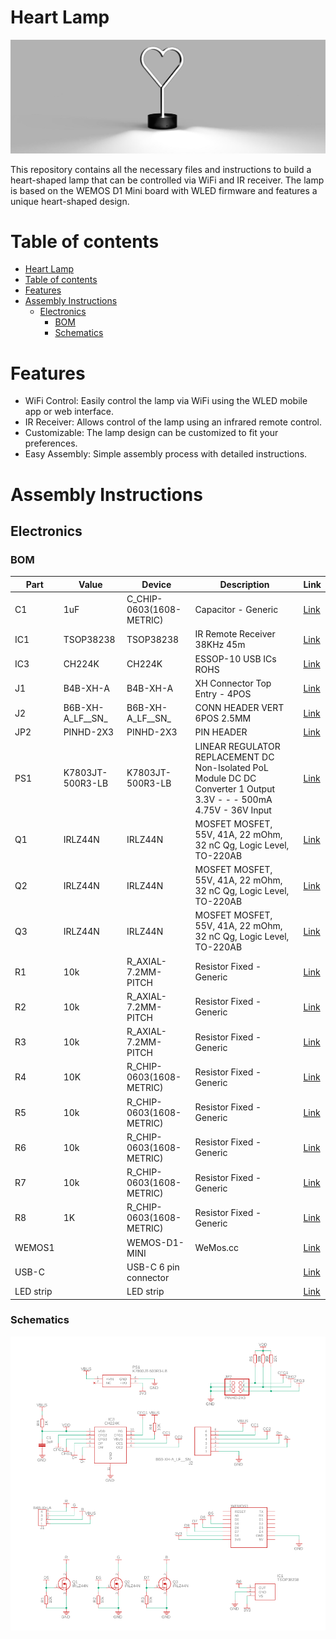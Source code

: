 # Heart Lamp
![](./imgs/render.jpg)

This repository contains all the necessary files and instructions to build a heart-shaped lamp that can be controlled via WiFi and IR receiver. The lamp is based on the WEMOS D1 Mini board with WLED firmware and features a unique heart-shaped design.

# Table of contents
- [Heart Lamp](#heart-lamp)
- [Table of contents](#table-of-contents)
- [Features](#features)
- [Assembly Instructions](#assembly-instructions)
  - [Electronics](#electronics)
    - [BOM](#bom)
    - [Schematics](#schematics)

# Features
- WiFi Control: Easily control the lamp via WiFi using the WLED mobile app or web interface.
- IR Receiver: Allows control of the lamp using an infrared remote control.
- Customizable: The lamp design can be customized to fit your preferences.
- Easy Assembly: Simple assembly process with detailed instructions.


# Assembly Instructions

## Electronics

### BOM
| Part | Value | Device | Description | Link |
|---|---|---|---|---|
| C1 | 1uF | C_CHIP-0603(1608-METRIC) | Capacitor - Generic | [Link](https://it.aliexpress.com/item/1005006157020955.html?spm=a2g0o.order_list.order_list_main.58.29ec3696co5eem&gatewayAdapt=glo2ita) |
| IC1 | TSOP38238 | TSOP38238 | IR Remote Receiver 38KHz 45m | [Link](https://it.aliexpress.com/item/1005005343344128.html?spm=a2g0o.order_list.order_list_main.16.29ec3696co5eem&gatewayAdapt=glo2ita) |
| IC3 | CH224K | CH224K | ESSOP-10 USB ICs ROHS | [Link](https://it.aliexpress.com/item/1005006017022405.html?spm=a2g0o.order_list.order_list_main.64.29ec3696co5eem&gatewayAdapt=glo2ita) |
| J1 | B4B-XH-A | B4B-XH-A | XH Connector Top Entry - 4POS | [Link](https://it.aliexpress.com/item/1005005183951296.html?spm=a2g0o.order_list.order_list_main.71.29ec3696co5eem&gatewayAdapt=glo2ita) |
| J2 | B6B-XH-A_LF__SN_ | B6B-XH-A_LF__SN_ | CONN HEADER VERT 6POS 2.5MM | [Link](https://it.aliexpress.com/item/33005202279.html?spm=a2g0o.productlist.main.9.68461c5eOOSIHe&algo_pvid=d127428c-c5f1-4f64-ae13-1bb86bc3e236&algo_exp_id=d127428c-c5f1-4f64-ae13-1bb86bc3e236-4&pdp_npi=4%40dis%21EUR%215.18%215.18%21%21%215.45%215.45%21%402136637717155419130186981e2613%2167037233951%21sea%21IT%211840247043%21&curPageLogUid=ZQb7TMo1j2wu&utparam-url=scene%3Asearch%7Cquery_from%3A) |
| JP2 | PINHD-2X3 | PINHD-2X3 | PIN HEADER | [Link](https://it.aliexpress.com/item/1005006112365881.html?spm=a2g0o.productlist.main.23.781f7cc68VGld4&algo_pvid=da5f8c36-8c3b-4daa-a555-962f798cf215&aem_p4p_detail=202405121225412562974826204100003697313&algo_exp_id=da5f8c36-8c3b-4daa-a555-962f798cf215-11&pdp_npi=4%40dis%21EUR%212.14%211.88%21%21%2116.29%2114.34%21%402136637717155419407897328e2613%2112000035803506433%21sea%21IT%211840247043%21&curPageLogUid=DRvLvtMs8sue&utparam-url=scene%3Asearch%7Cquery_from%3A&search_p4p_id=202405121225412562974826204100003697313_4) |
| PS1 | K7803JT-500R3-LB | K7803JT-500R3-LB | LINEAR REGULATOR REPLACEMENT DC Non-Isolated PoL Module DC DC Converter 1 Output 3.3V - - - 500mA 4.75V - 36V Input | [Link](https://it.aliexpress.com/item/1005004632042233.html?spm=a2g0o.order_list.order_list_main.46.29ec3696co5eem&gatewayAdapt=glo2ita) |
| Q1 | IRLZ44N | IRLZ44N | MOSFET MOSFET, 55V, 41A, 22 mOhm, 32 nC Qg, Logic Level, TO-220AB | [Link](https://it.aliexpress.com/item/1005004533156263.html?spm=a2g0o.home.0.0.120d6a54jGe5tI&mp=1&gatewayAdapt=glo2ita) |
| Q2 | IRLZ44N | IRLZ44N | MOSFET MOSFET, 55V, 41A, 22 mOhm, 32 nC Qg, Logic Level, TO-220AB | [Link](https://it.aliexpress.com/item/1005004533156263.html?spm=a2g0o.home.0.0.120d6a54jGe5tI&mp=1&gatewayAdapt=glo2ita) |
| Q3 | IRLZ44N | IRLZ44N | MOSFET MOSFET, 55V, 41A, 22 mOhm, 32 nC Qg, Logic Level, TO-220AB | [Link](https://it.aliexpress.com/item/1005004533156263.html?spm=a2g0o.home.0.0.120d6a54jGe5tI&mp=1&gatewayAdapt=glo2ita) |
| R1 | 10k | R_AXIAL-7.2MM-PITCH | Resistor Fixed - Generic | [Link](https://it.aliexpress.com/item/1005006706426367.html?spm=a2g0o.order_list.order_list_main.70.29ec3696co5eem&gatewayAdapt=glo2ita) |
| R2 | 10k | R_AXIAL-7.2MM-PITCH | Resistor Fixed - Generic | [Link](https://it.aliexpress.com/item/1005006706426367.html?spm=a2g0o.order_list.order_list_main.70.29ec3696co5eem&gatewayAdapt=glo2ita) |
| R3 | 10k | R_AXIAL-7.2MM-PITCH | Resistor Fixed - Generic | [Link](https://it.aliexpress.com/item/1005006706426367.html?spm=a2g0o.order_list.order_list_main.70.29ec3696co5eem&gatewayAdapt=glo2ita) |
| R4 | 10K | R_CHIP-0603(1608-METRIC) | Resistor Fixed - Generic | [Link](https://it.aliexpress.com/item/1005006157071739.html?spm=a2g0o.order_list.order_list_main.59.29ec3696co5eem&gatewayAdapt=glo2ita) |
| R5 | 10k | R_CHIP-0603(1608-METRIC) | Resistor Fixed - Generic | [Link](https://it.aliexpress.com/item/1005006157071739.html?spm=a2g0o.order_list.order_list_main.59.29ec3696co5eem&gatewayAdapt=glo2ita) |
| R6 | 10k | R_CHIP-0603(1608-METRIC) | Resistor Fixed - Generic | [Link](https://it.aliexpress.com/item/1005006157071739.html?spm=a2g0o.order_list.order_list_main.59.29ec3696co5eem&gatewayAdapt=glo2ita) |
| R7 | 10k | R_CHIP-0603(1608-METRIC) | Resistor Fixed - Generic | [Link](https://it.aliexpress.com/item/1005006157071739.html?spm=a2g0o.order_list.order_list_main.59.29ec3696co5eem&gatewayAdapt=glo2ita) |
| R8 | 1K | R_CHIP-0603(1608-METRIC) | Resistor Fixed - Generic | [Link](https://it.aliexpress.com/item/1005006157071739.html?spm=a2g0o.order_list.order_list_main.59.29ec3696co5eem&gatewayAdapt=glo2ita) |
| WEMOS1 |  | WEMOS-D1-MINI | WeMos.cc | [Link](https://it.aliexpress.com/item/1005006365878568.html?spm=a2g0o.order_list.order_list_main.29.29ec3696co5eem&gatewayAdapt=glo2ita) |
| USB-C |  | USB-C 6 pin connector |  | [Link](https://it.aliexpress.com/item/1005005996991234.html?spm=a2g0o.order_list.order_list_main.52.29ec3696co5eem&gatewayAdapt=glo2ita) |
| LED strip |  | LED strip |  | [Link](https://it.aliexpress.com/item/1005005467162038.html?spm=a2g0o.order_list.order_list_main.28.29ec3696co5eem&gatewayAdapt=glo2ita) |

### Schematics

![](./imgs/schematics.png)
